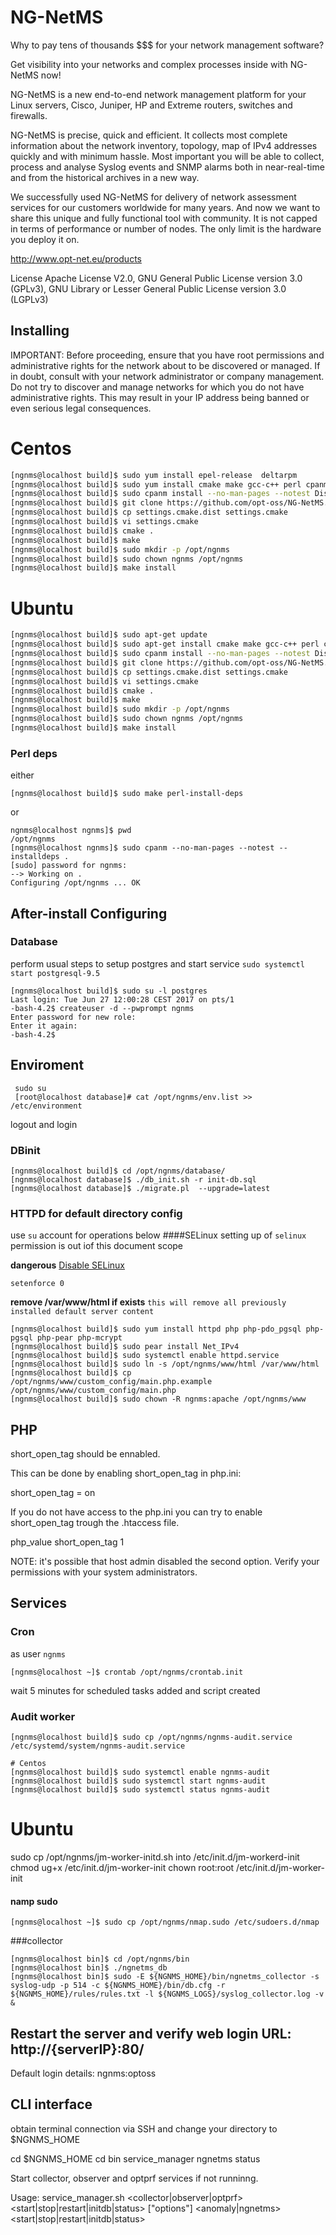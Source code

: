 # NG-NetMS

Why to pay tens of thousands $$$ for your network management software?

Get visibility into your networks and complex processes inside with NG-NetMS now!

NG-NetMS is a new end-to-end network management platform for your Linux servers, Cisco, Juniper, HP and Extreme routers, switches and firewalls.

NG-NetMS is precise, quick and efficient. It collects most complete information about the network inventory, topology, map of IPv4 addresses quickly and with minimum hassle. 
Most important you will be able to collect, process and analyse Syslog events and SNMP alarms both in near-real-time and from the historical archives in a new way.

We successfully used NG-NetMS for delivery of network assessment services for our customers worldwide for many years. And now we want to share this unique and fully functional tool with community. It is not capped in terms of performance or number of nodes. The only limit is the hardware you deploy it on.

http://www.opt-net.eu/products

License
Apache License V2.0, GNU General Public License version 3.0 (GPLv3), GNU Library or Lesser General Public License version 3.0 (LGPLv3)


## Installing

IMPORTANT: Before proceeding, ensure that you have root permissions and administrative rights for the network about to be discovered or managed.
If in doubt, consult with your network administrator or company management.
Do not try to discover and manage networks for which you do not have administrative rights. This may result in your IP address being banned or even serious legal consequences.


# Centos
```bash
[ngnms@localhost build]$ sudo yum install epel-release  deltarpm
[ngnms@localhost build]$ sudo yum install cmake make gcc-c++ perl cpanminus nmap pcre-devel libpqxx-devel flex flex-devel net-snmp-devel cryptopp-devel boost-devel postgresql-devel telnet libmcrypt
[ngnms@localhost build]$ sudo cpanm install --no-man-pages --notest Dist::Zilla::Plugin::PodWeaver  Pod::Weaver::Section::GenerateSection 
[ngnms@localhost build]$ git clone https://github.com/opt-oss/NG-NetMS.git
[ngnms@localhost build]$ cp settings.cmake.dist settings.cmake
[ngnms@localhost build]$ vi settings.cmake
[ngnms@localhost build]$ cmake .
[ngnms@localhost build]$ make
[ngnms@localhost build]$ sudo mkdir -p /opt/ngnms
[ngnms@localhost build]$ sudo chown ngnms /opt/ngnms
[ngnms@localhost build]$ make install
```

# Ubuntu
```bash
[ngnms@localhost build]$ sudo apt-get update
[ngnms@localhost build]$ sudo apt-get install cmake make gcc-c++ perl cpanminus nmap pcre-devel libpqxx-devel flex flex-devel net-snmp-devel cryptopp-devel boost-devel postgresql-devel telnet libmcrypt
[ngnms@localhost build]$ sudo cpanm install --no-man-pages --notest Dist::Zilla::Plugin::PodWeaver  Pod::Weaver::Section::GenerateSection
[ngnms@localhost build]$ git clone https://github.com/opt-oss/NG-NetMS.git
[ngnms@localhost build]$ cp settings.cmake.dist settings.cmake
[ngnms@localhost build]$ vi settings.cmake
[ngnms@localhost build]$ cmake .
[ngnms@localhost build]$ make
[ngnms@localhost build]$ sudo mkdir -p /opt/ngnms
[ngnms@localhost build]$ sudo chown ngnms /opt/ngnms
[ngnms@localhost build]$ make install
```

### Perl deps

either 
```shell
[ngnms@localhost build]$ sudo make perl-install-deps
```
or
```shell
ngnms@localhost ngnms]$ pwd
/opt/ngnms
[ngnms@localhost ngnms]$ sudo cpanm --no-man-pages --notest --installdeps .
[sudo] password for ngnms:
--> Working on .
Configuring /opt/ngnms ... OK
```

## After-install Configuring
### Database
 perform usual steps to setup postgres and start service
 `sudo systemctl start postgresql-9.5`
```shell
[ngnms@localhost build]$ sudo su -l postgres                
Last login: Tue Jun 27 12:00:28 CEST 2017 on pts/1         
-bash-4.2$ createuser -d --pwprompt ngnms                  
Enter password for new role:                               
Enter it again:                                            
-bash-4.2$                                                 
```
## Enviroment
```
 sudo su
 [root@localhost database]# cat /opt/ngnms/env.list >> /etc/environment
```
logout and login

### DBinit

```shell
[ngnms@localhost build]$ cd /opt/ngnms/database/
[ngnms@localhost database]$ ./db_init.sh -r init-db.sql
[ngnms@localhost database]$ ./migrate.pl  --upgrade=latest
```


### HTTPD for default directory config
use `su` account for operations below
####SELinux
setting up of `selinux` permission is out iof this document scope

__dangerous__
[Disable SELinux](https://access.redhat.com/documentation/en-US/Red_Hat_Enterprise_Linux/6/html/Security-Enhanced_Linux/sect-Security-Enhanced_Linux-Enabling_and_Disabling_SELinux-Disabling_SELinux.html)

`setenforce 0`

__remove /var/www/html if exists__
`this will remove all previously installed default server content`

```
[ngnms@localhost build]$ sudo yum install httpd php php-pdo_pgsql php-pgsql php-pear php-mcrypt
[ngnms@localhost build]$ sudo pear install Net_IPv4
[ngnms@localhost build]$ sudo systemctl enable httpd.service
[ngnms@localhost build]$ sudo ln -s /opt/ngnms/www/html /var/www/html
[ngnms@localhost build]$ cp /opt/ngnms/www/custom_config/main.php.example /opt/ngnms/www/custom_config/main.php
[ngnms@localhost build]$ sudo chown -R ngnms:apache /opt/ngnms/www
```

## PHP

short_open_tag should be ennabled.

This can be done by enabling short_open_tag in php.ini:

short_open_tag = on


If you do not have access to the php.ini you can try to enable short_open_tag trough the .htaccess file.

php_value short_open_tag 1

NOTE: it's possible that host admin disabled the second option. Verify your permissions with your system administrators.


## Services

### Cron 
as user `ngnms`
```shell
[ngnms@localhost ~]$ crontab /opt/ngnms/crontab.init
```
wait 5 minutes for scheduled tasks added and script created

### Audit worker

```shell
[ngnms@localhost build]$ sudo cp /opt/ngnms/ngnms-audit.service /etc/systemd/system/ngnms-audit.service

# Centos
[ngnms@localhost build]$ sudo systemctl enable ngnms-audit
[ngnms@localhost build]$ sudo systemctl start ngnms-audit
[ngnms@localhost build]$ sudo systemctl status ngnms-audit 
```
# Ubuntu
sudo cp /opt/ngnms/jm-worker-initd.sh into /etc/init.d/jm-workerd-init
chmod ug+x /etc/init.d/jm-worker-init
chown root:root /etc/init.d/jm-worker-init

#### namp sudo
```shell
[ngnms@localhost ~]$ sudo cp /opt/ngnms/nmap.sudo /etc/sudoers.d/nmap
```

###collector
```shell
[ngnms@localhost bin]$ cd /opt/ngnms/bin
[ngnms@localhost bin]$ ./ngnetms_db      
[ngnms@localhost bin]$ sudo -E ${NGNMS_HOME}/bin/ngnetms_collector -s syslog-udp -p 514 -c ${NGNMS_HOME}/bin/db.cfg -r ${NGNMS_HOME}/rules/rules.txt -l ${NGNMS_LOGS}/syslog_collector.log -v &  
```

## Restart the server and verify web login URL:  http://{serverIP}:80/
Default login details: 
ngnms:optoss

## CLI interface

obtain terminal connection via SSH and change your directory to $NGNMS_HOME

cd $NGNMS_HOME
cd bin
service_manager ngnetms status


Start collector, observer and optprf services if not runninng.

Usage: service_manager.sh 
  <collector|observer|optprf> <start|stop|restart|initdb|status> ["options"]
  <anomaly|ngnetms> <start|stop|restart|initdb|status>

